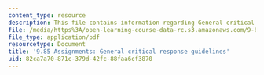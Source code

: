 ```yaml
---
content_type: resource
description: This file contains information regarding General critical response guidelines.
file: /media/https%3A/open-learning-course-data-rc.s3.amazonaws.com/9-85-infant-and-early-childhood-cognition-fall-2012/82ca7a70871c379d42fc88faa6cf3870_MIT9_85F12_cr_guidelines.pdf
file_type: application/pdf
resourcetype: Document
title: '9.85 Assignments: General critical response guidelines'
uid: 82ca7a70-871c-379d-42fc-88faa6cf3870
---
```

